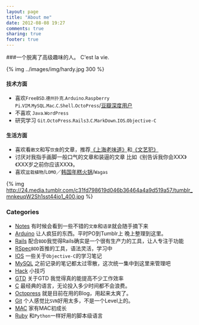 ```yaml
---
layout: page
title: "About me"
date: 2012-08-08 19:27
comments: true
sharing: true
footer: true
---
```

###一个脱离了高级趣味的人。 C'est la vie.

{% img ../images/img/hardy.jpg 300 %}

#### 技术方面
* 喜欢`FreeBSD`.`德州扑克`.`Arduino`.`Raspberry Pi`.`VIM`.`MySQL`.`Mac`.`C`.`Shell`.`OctoPress`/[豆瓣深度用户](http://www.douban.com/people/woody1983/ "《上海老味道》")
* 不喜欢 `Java`.`WordPress`
* 研究学习 `Git`.`OctoPress`.`Rails3`.`C`.`MarkDown`.`IOS`.`Objective-C`

#### 生活方面
* 喜欢看`散文`和写`饮食`的文章，推荐[《上海老味道》](http://book.douban.com/subject/2044609/ "《上海老味道》")和[《文艺犯》](http://book.douban.com/subject/10491690/"《文艺犯》")
* 讨厌对我指手画脚一般口气的文章和装逼的文章 比如《别告诉我你会XXX》《XXX岁之前你应该XXX》。
* 喜欢`盆栽植物`/`LOMO`／[韩国年糕火锅](http://www.dianping.com/shop/5440689)/`Wagas`

{% img http://24.media.tumblr.com/c31fd798619d046b36464a4a9d519a57/tumblr_mnkeuqW2Sh1sst44io1_400.jpg %}

### Categories
* [Notes](/blog/categories/note/)  有时候会看到一些不错的`文章`和`语录`就会随手摘下来
* [Arduino](/blog/categories/arduino/) 让人疯狂的东西。平时PO到Tumblr上 晚上整理到这里。
* [Rails](/blog/categories/rails/) 配合`BDD`我觉得Rails确实是一个很有生产力的工具，让人专注于功能
* [RSpec](/blog/categories/rspec/)`BDD`首推的工具，语法灵活，学习中
* [IOS](/blog/categories/ios/)     一些关于`Objective-C`的学习笔记
* [MySQL](/blog/categories/mysql/) 之前记录的笔记都太过零散，这次统一集中到这里来管理吧
* [Hack](/blog/categories/hack/)   小技巧
* [GTD](/blog/categories/gtd/)     关于GTD 我觉得真的能提高不少工作效率
* [C](/blog/categories/c/)         最经典的语言，无论投入多少时间都不会浪费。
* [Octopress](/blog/categories/octopress/) 就是目前在用的Blog，用起来太爽了。
* [Git](/blog/categories/git/)     个人感觉比`SVN`好用太多，不是一个Level上的。
* [MAC](/blog/categories/mac/)     家有MAC初成长
* [Ruby](/blog/categories/ruby/)   和`Python`一样好用的脚本级语言
